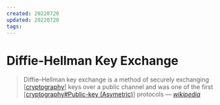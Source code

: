```yaml
---
created: 20220720
updated: 20220720
tags:
---
```


# Diffie-Hellman Key Exchange

> Diffie–Hellman key exchange is a method of securely exchanging [[cryptography]] keys over a public channel and was one of the first [[cryptography#Public-key (Asymetric)]] protocols
> &mdash; <cite>[wikipedia][1]</cite>

[1]: https://en.wikipedia.org/wiki/diffie-hellman_key_exchange

[//begin]: # "Autogenerated link references for markdown compatibility"
[cryptography]: cryptography "Cryptography"
[cryptography#Public-key (Asymetric)]: cryptography "Cryptography"
[//end]: # "Autogenerated link references"
